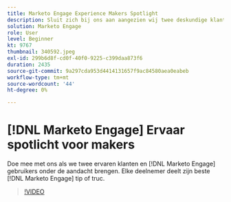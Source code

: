 ```yaml
---
title: Marketo Engage Experience Makers Spotlight
description: Sluit zich bij ons aan aangezien wij twee deskundige klanten en  [!DNL Marketo Engage]  gebruikers spotlight. Elk zal hun beste  [!DNL Marketo Engage]  uiteinde of truc delen.
solution: Marketo Engage
role: User
level: Beginner
kt: 9767
thumbnail: 340592.jpeg
exl-id: 299b6d8f-cd0f-40f0-9225-c399daa873f6
duration: 2435
source-git-commit: 9a297cda953d4414131657f9ac84580aea0eabeb
workflow-type: tm+mt
source-wordcount: '44'
ht-degree: 0%

---
```


# [!DNL Marketo Engage] Ervaar spotlicht voor makers

Doe mee met ons als we twee ervaren klanten en [!DNL Marketo Engage] gebruikers onder de aandacht brengen. Elke deelnemer deelt zijn beste [!DNL Marketo Engage] tip of truc.

>[!VIDEO](https://video.tv.adobe.com/v/340592/?quality=12&learn=on)
